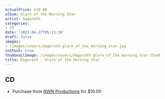 ```yaml
---
actualPrice: $10.00
album: Glare of the Morning Star
artist: Dagorath
categories:
- CD
date: '2023-04-27T05:13:36'
draft: false
images:
- /images/covers/dagorath-glare_of_the_morning_star.jpg
inStock: true
thumbnailImage: /images/covers/dagorath-glare_of_the_morning_star-thumb.jpg
title: Dagorath - Glare of the Morning Star
---
```


## CD
* Purchase from [NWN Productions](http://shop.nwnprod.com/index.php?route=product/product&path=93&product_id=3060&sort=pd.name&order=ASC) for $10.00
